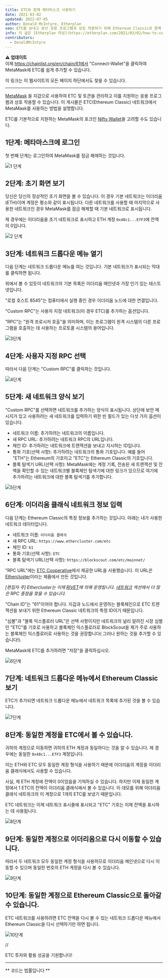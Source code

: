 ```yaml
---
title: ETC와 함께 메타마스크 사용하기
date: 2021-03-02
updated: 2022-07-05
author: Donald McIntyre, Etherplan
seo: ETC를 보내고 분산 응용 프로그램과 상호 작용하기 위해 Ethereum Classic과 함께 MetaMask를 사용하는 방법을 다루는 단계별 가이드입니다.
info: 이 글은 [Etherplan 작성](https://etherplan.com/2021/03/02/how-to-connect-metamask-to-ethereum-classic/15512/)입니다. 더 많은 Ethereum Classic 자습서, 이론 및 암호 화폐 개념을 보려면 [etherplan.com](https://etherplan.com)을 확인하십시오.
contributors:
  - DonaldMcIntyre
---
```


**⚠️ 업데이트**  
이제 https://chainlist.org/en/chain/61에서 "Connect-Wallet"을 클릭하여 MetaMask에 ETC를 쉽게 추가할 수 있습니다.

이 링크는 이 웹사이트의 모든 페이지 하단에서도 찾을 수 있습니다.

---

[MetaMask](https://metamask.io) 을 지갑으로 사용하여 ETC 및 토큰을 관리하고 이를 지원하는 응용 프로그램과 상호 작용할 수 있습니다. 이 게시물은 ETC(Ethereum Classic) 네트워크에서 MetaMask를 사용하는 방법을 설명합니다.

ETC를 기본적으로 지원하는 MetaMask의 포크인 [Nifty Wallet](https://chrome.google.com/webstore/detail/nifty-wallet/jbdaocneiiinmjbjlgalhcelgbejmnid?ucbcb=1)을 고려할 수도 있습니다.

## 1단계: 메타마스크에 로그인

첫 번째 단계는 로그인하여 MetaMask를 잠금 해제하는 것입니다.

![1 단계](./01.png)

## 2단계: 초기 화면 보기

당신은 당신의 정상적인 초기 화면을 볼 수 있습니다. 이 경우 기본 네트워크는 이더리움(ETH)이며 계정은 평소와 같이 표시됩니다. 다른 네트워크를 사용할 때 마지막으로 사용한 네트워크인 경우 MetaMask를 잠금 해제할 때 기본 네트워크로 표시됩니다.

제 경우에는 이더리움을 초기 네트워크로 표시하고 ETH 계정 `0x48c1...EfF3`에 잔액이 0입니다.

![2 단계](./02.png)

## 3단계: 네트워크 드롭다운 메뉴 열기

다음 단계는 네트워크 드롭다운 메뉴를 여는 것입니다. 기본 네트워크가 표시되는 막대를 클릭하면 됩니다.

위에서 볼 수 있듯이 네트워크의 기본 목록은 이더리움 메인넷과 가장 인기 있는 테스트넷입니다.

"로컬 호스트 8545"는 컴퓨터에서 실행 중인 경우 이더리움 노드에 대한 연결입니다.

"Custom RPC"는 사용자 지정 네트워크(이 경우 ETC)를 추가하는 옵션입니다.

"RPC"는 "원격 프로시저 호출"을 의미하며, 이는 프로그램이 원격 시스템의 다른 프로그램을 호출하는 데 사용하는 프로토콜 시스템의 용어입니다.

![3단계](./03.png)

## 4단계: 사용자 지정 RPC 선택

따라서 다음 단계는 "Custom RPC"를 클릭하는 것입니다.

![4단계](./04.png)

## 5단계: 새 네트워크 양식 보기

"Custom RPC"를 선택하면 네트워크를 추가하는 양식이 표시됩니다. 상단에 보안 메시지가 있고 사용하려는 새 네트워크를 입력하기 위한 빈 필드가 있는 다섯 가지 옵션이 있습니다.

- 네트워크 이름: 추가하려는 네트워크의 이름입니다.
- 새 RPC URL: 추가하려는 네트워크 RPC의 URL입니다.
- 체인 ID: 추가하려는 네트워크에 트랜잭션을 보내고 지시하는 ID입니다.
- 통화 기호(선택 사항): 추가하려는 네트워크의 통화 기호입니다. 예를 들어 "ETH"는 Ethereum의 기호이고 "ETC"는 Ethereum Classic의 기호입니다.
- 블록 탐색기 URL(선택 사항): MetaMask에는 계정 기록, 전송된 새 트랜잭션 및 잔액을 확인할 수 있는 네트워크별 블록체인 탐색기에 대한 링크가 있으므로 여기에 추가하려는 네트워크에 대한 블록 탐색기를 추가합니다.

![5단계](./05.png)

## 6단계: 이더리움 클래식 네트워크 정보 입력

다음 단계는 Ethereum Classic의 특정 정보를 추가하는 것입니다. 아래는 내가 사용한 네트워크 데이터입니다.

- 네트워크 이름: `이더리움 클래식`
- 새 RPC URL: `https://www.ethercluster.com/etc`
- 체인 ID: `61`
- 통화 기호(선택 사항): `ETC`
- 블록 탐색기 URL(선택 사항): `https://blockscout.com/etc/mainnet/`

"RPC URL"에는 [ETC Cooperative](https://etccooperative.org/)에서 제공한 URL을 사용했습니다. 이 URL은 [Ethercluster](https://ethercluster.com/)이라는 제품에서 만든 것입니다.

_[편집자 주] Ethercluster는 이제 [RIVET](https://rivet.cloud/)에 의해 운영됩니다. [네트워크](/network/endpoints) 섹션에서 더 많은 RPC 종점을 찾을 수 있습니다._

"Chain ID"는 "61"이어야 합니다. 지갑과 노드에서 운영하는 블록체인으로 ETC 트랜잭션을 보내기 위한 Ethereum Classic 네트워크의 특정 ID이기 때문입니다.

"심볼"과 "블록 익스플로러 URL"은 선택 사항이지만 네트워크의 널리 알려진 시장 심벌인 "ETC"를 기호로 사용하고 블록체인 익스플로러로 BlockScout을 제가 주로 사용하는 블록체인 익스플로러로 사용하는 것을 권장합니다( 그러나 원하는 것을 추가할 수 있습니다!).

MetaMask에 ETC를 추가하려면 "저장"을 클릭하십시오.

![6단계](./06.png)

## 7단계: 네트워크 드롭다운 메뉴에서 Ethereum Classic 보기

ETC가 추가되면 네트워크 드롭다운 메뉴에서 네트워크 목록에 추가된 것을 볼 수 있습니다.

![7단계](./07.png)

## 8단계: 동일한 계정을 ETC에서 볼 수 있습니다.

귀하의 계정으로 이동하면 귀하의 ETH 계정과 동일하다는 것을 알 수 있습니다. 제 경우에는 동일한 `0x48c1...EfF3` 계정입니다.

이는 ETH와 ETC 모두 동일한 계정 형식을 사용하기 때문에 이더리움의 계정을 이더리움 클래식에서도 사용할 수 있습니다.

사실, 제 ETH 계정에 잔액이 0이었음을 기억하실 수 있습니다. 하지만 이제 동일한 계정에서 1 ETC의 잔액이 이더리움 클래식에서 볼 수 있습니다. 이 데모를 위해 이더리움 클래식 네트워크의 이 계정으로 1개의 ETC를 보냈기 때문입니다.

ETC 네트워크는 이제 네트워크 표시줄에 표시되고 "ETC" 기호는 이제 잔액을 표시하는 데 사용됩니다.

![8단계](./08.png)

## 9단계: 동일한 계정으로 이더리움으로 다시 이동할 수 있습니다.

따라서 두 네트워크 모두 동일한 계정 형식을 사용하므로 이더리움 메인넷으로 다시 이동할 수 있으며 동일한 번호의 ETH 계정을 다시 볼 수 있습니다.

![9단계](./09.png)

## 10단계: 동일한 계정으로 Ethereum Classic으로 돌아갈 수 있습니다.

ETC 네트워크를 사용하려면 ETC 잔액을 다시 볼 수 있는 네트워크 드롭다운 메뉴에서 Ethereum Classic을 다시 선택하기만 하면 됩니다.

![10단계](./10.png)

//

ETC 투자와 활용 성공을 기원합니다!

---

** 코드는 법률입니다 **
